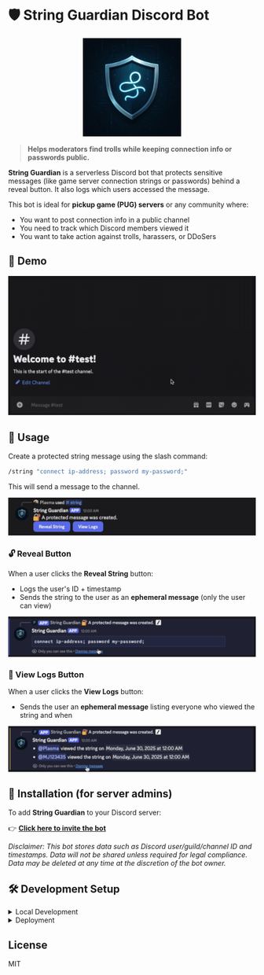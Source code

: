 
# 🛡️ String Guardian Discord Bot

<p align="center">
  <img src="assets/string_guardian_logo.png" alt="String Guardian Logo" width="200"/>
</p>

> **Helps moderators find trolls while keeping connection info or passwords public.**

**String Guardian** is a serverless Discord bot that protects sensitive messages (like game server connection strings or passwords) behind a reveal button. It also logs which users accessed the message.

This bot is ideal for **pickup game (PUG) servers** or any community where:
- You want to post connection info in a public channel
- You need to track which Discord members viewed it
- You want to take action against trolls, harassers, or DDoSers

## 🎥 Demo

<img src="assets/string_guardian_demo.gif" alt="Demo GIF"/>

## 📌 Usage

Create a protected string message using the slash command:

```bash
/string "connect ip-address; password my-password;"
```

This will send a message to the channel.

![Protected string create message](assets/demo_screenshot_string_created.png)

### 🔓 Reveal Button

When a user clicks the **Reveal String** button:
- Logs the user's ID + timestamp
- Sends the string to the user as an **ephemeral message** (only the user can view)

![The ephemeral message sent after clicking the reveal string button](assets/demo_screenshot_reveal_string.png)

### 📜 View Logs Button

When a user clicks the **View Logs** button:
- Sends the user an **ephemeral message** listing everyone who viewed the string and when

![The ephemeral message sent after clicking the view logs button](assets/demo_screenshot_view_logs.png)

## 🚀 Installation (for server admins)

To add **String Guardian** to your Discord server:

👉 [**Click here to invite the bot**](https://discord.com/oauth2/authorize?client_id=1387414117106581625)

*Disclaimer: This bot stores data such as Discord user/guild/channel ID and timestamps. Data will not be shared unless required for legal compliance. Data may be deleted at any time at the discretion of the bot owner.*


## 🛠️ Development Setup

<details>
<summary>Local Development</summary>

Ensure that the Discord bot is created on the Discord developer portal.

Create `.dev.vars` and fill the variables as per `.dev.vars.example` using
information from the Discord developer portal.

Install NPM dependencies:
```bash
npm install
```

Register the Discord commands using the registration script:
```bash
npm run register
```

Install and run local development server:
```bash
npm run dev
```

Reset (& run migrations) for the local D1 development database:
```bash
npm run db:reset
```

Ensure Ngrok is installed and run it to provide a reverse proxy to access your
locally-running bot:
```bash
ngrok 8787
```

Copy the global URL from the Ngrok console and paste it into the
"Interactions URL" input field for your App in the Discord developer portal.

You can now install the bot onto a Discord server and test your locally-running code.

</details>

<details>
<summary>Deployment</summary>

To ensure that the CICD deployment pipeline work, ensure that the following secrets are
configured under **Settings > Secrets and variables > Actions**:
settings are configured:
- `CLOUDFLARE_API_TOKEN`
- `CLOUDFLARE_ACCOUNT_ID`

To ensure that the deployed Cloudflare Worker has the environment variables required for operation,
ensure that the following secrets are configured under **Settings > Variables and Secrets**:
- `APP_ID`
- `BOT_TOKEN`
- `PUBLIC_KEY`


</details>

## License

MIT
